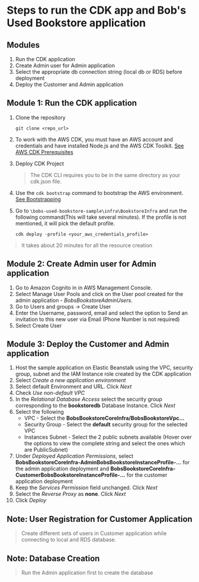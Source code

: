 # Steps to run the CDK app and Bob's Used Bookstore application
## Modules
1. Run the CDK application
1. Create Admin user for Admin application
1. Select the appropriate db connection string (local db or RDS) before deployment
1. Deploy the Customer and Admin application

## Module 1: Run the CDK application
1) Clone the repository
    ```
    git clone <repo_url>
    ```
1) To work with the AWS CDK, you must have an AWS account and credentials and have installed Node.js and the AWS CDK Toolkit. [See AWS CDK Prerequisites](https://docs.aws.amazon.com/cdk/latest/guide/work-with.html#work-with-prerequisites)

1) Deploy CDK Project

    > The CDK CLI requires you to be in the same directory as your cdk.json file.

1) Use the `cdk bootstrap` command to bootstrap the AWS environment. [See Bootstrapping](https://docs.aws.amazon.com/cdk/v2/guide/bootstrapping.html) 
1) Go to `\bobs-used-bookstore-sample\infra\BookstoreInfra` and run the following command(This will take several minutes). If the profile is not mentioned, it will pick the default profile.
    ```
    cdk deploy -profile <your_aws_credentials_profile>
    ```
> It takes about 20 minutes for all the resource creation


## Module 2: Create Admin user for Admin application
1) Go to Amazon Cognito in in AWS Management Console.
1) Select Manage User Pools and click on the User pool created for the admin application - *BobsBookstoreAdminUsers*.
1) Go to Users and groups -> Create User
1) Enter the Username, password, email and select the option to Send an invitation to this new user via Email (Phone Number is not required)
1) Select Create User

## Module 3: Deploy the Customer and Admin application
1) Host the sample application on Elastic Beanstalk using the VPC, security group, subnet and the IAM Instance role created by the CDK application
2) Select *Create a new application environment*
3) Select default Environment and URL. Click *Next*
4) Check *Use non-default VPC*
5) In the *Relational Database Access* select the security group corresponding to the **bookstoredb** Database Instance. Click *Next*
6) Select the following 
    - VPC - Select the **BobsBookstoreCoreInfra/BobsBookstoreVpc...**
    - Security Group - Select the **default** security group for the selected VPC
    - Instances Subnet - Select the 2 public subnets available (Hover over the options to view the complete string and select the ones which are PublicSubnet)
7) Under *Deployed Application Permissions*, select **BobsBookstoreCoreInfra-AdminBobsBookstoreInstanceProfile-...** for the admin application deployment and **BobsBookstoreCoreInfra-CustomerBobsBookstoreInstanceProfile-...** for the customer application deployment
8) Keep the *Services Permission* field unchanged. Click *Next*
9) Select the *Reverse Proxy* as **none**. Click *Next*
10) Click *Deploy*

## Note: User Registration for Customer Application
> Create different sets of users in Customer application while connecting to local and RDS database. 

## Note: Database Creation
> Run the Admin application first to create the database


